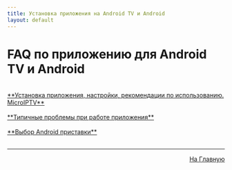 ```yaml
---
title: Установка приложения на Android TV и Android
layout: default
---
```

# FAQ по приложению для Android TV и Android
<br>
<a href="subp/android-install">**Установка приложения, настройки, рекомендации по использованию. MicroIPTV**</a> <br><br>
<a href="subp/android-bugs">**Типичные проблемы при работе приложения**</a> <br><br>
<a href="subp/android-tvbox">**Выбор Android приставки**</a> <br><br>

---
<p  align="right"><a href="https://lazykpub.github.io/Lazykpub">На Главную</a></p>
